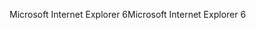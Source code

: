 <span data-ttu-id="3d26d-101">Microsoft Internet Explorer 6</span><span class="sxs-lookup"><span data-stu-id="3d26d-101">Microsoft Internet Explorer 6</span></span>